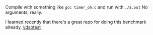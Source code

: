 Compile with something like `gcc timer_oh.c` and run with `./a.out`
No arguments, really.

I learned recently that there's a great repo for doing this benchmark already,
[vdsotest](https://github.com/nlynch-mentor/vdsotest)
